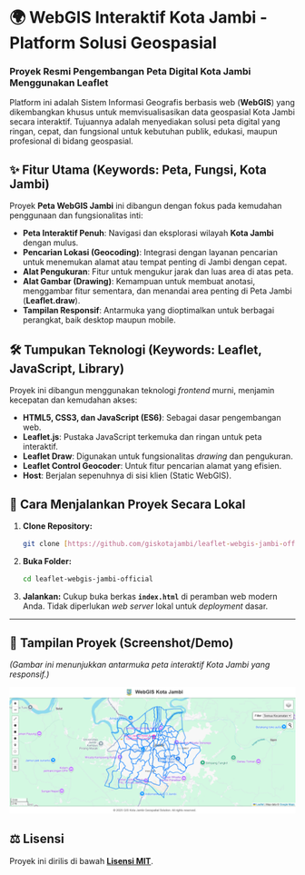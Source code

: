 # 🌍 WebGIS Interaktif Kota Jambi - Platform Solusi Geospasial

### Proyek Resmi Pengembangan Peta Digital Kota Jambi Menggunakan Leaflet

Platform ini adalah Sistem Informasi Geografis berbasis web (**WebGIS**) yang dikembangkan khusus untuk memvisualisasikan data geospasial Kota Jambi secara interaktif. Tujuannya adalah menyediakan solusi peta digital yang ringan, cepat, dan fungsional untuk kebutuhan publik, edukasi, maupun profesional di bidang geospasial.

## ✨ Fitur Utama (Keywords: Peta, Fungsi, Kota Jambi)

Proyek **Peta WebGIS Jambi** ini dibangun dengan fokus pada kemudahan penggunaan dan fungsionalitas inti:

* **Peta Interaktif Penuh**: Navigasi dan eksplorasi wilayah **Kota Jambi** dengan mulus.
* **Pencarian Lokasi (Geocoding)**: Integrasi dengan layanan pencarian untuk menemukan alamat atau tempat penting di Jambi dengan cepat.
* **Alat Pengukuran**: Fitur untuk mengukur jarak dan luas area di atas peta.
* **Alat Gambar (Drawing)**: Kemampuan untuk membuat anotasi, menggambar fitur sementara, dan menandai area penting di Peta Jambi (**Leaflet.draw**).
* **Tampilan Responsif**: Antarmuka yang dioptimalkan untuk berbagai perangkat, baik desktop maupun mobile.

## 🛠️ Tumpukan Teknologi (Keywords: Leaflet, JavaScript, Library)

Proyek ini dibangun menggunakan teknologi *frontend* murni, menjamin kecepatan dan kemudahan akses:

* **HTML5, CSS3, dan JavaScript (ES6)**: Sebagai dasar pengembangan web.
* **Leaflet.js**: Pustaka JavaScript terkemuka dan ringan untuk peta interaktif.
* **Leaflet Draw**: Digunakan untuk fungsionalitas *drawing* dan pengukuran.
* **Leaflet Control Geocoder**: Untuk fitur pencarian alamat yang efisien.
* **Host**: Berjalan sepenuhnya di sisi klien (Static WebGIS).

## 🚀 Cara Menjalankan Proyek Secara Lokal

1.  **Clone Repository:**
    ```bash
    git clone [https://github.com/giskotajambi/leaflet-webgis-jambi-official.git](https://github.com/giskotajambi/leaflet-webgis-jambi-official.git)
    ```
2.  **Buka Folder:**
    ```bash
    cd leaflet-webgis-jambi-official
    ```
3.  **Jalankan:** Cukup buka berkas **`index.html`** di peramban web modern Anda. Tidak diperlukan *web server* lokal untuk *deployment* dasar.

---

## 📸 Tampilan Proyek (Screenshot/Demo)

*(Gambar ini menunjukkan antarmuka peta interaktif Kota Jambi yang responsif.)*

![Tampilan Peta WebGIS Interaktif Kota Jambi](assets/tampilan-website.png)

## ⚖️ Lisensi

Proyek ini dirilis di bawah **[Lisensi MIT](LICENSE)**.
